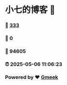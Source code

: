 # 小七的博客 :link:  
### :page_facing_up: [333](/tag.html) 
### :speech_balloon: 0 
### :hibiscus: 94605 
### :alarm_clock: 2025-05-06 11:06:23 
### Powered by :heart: [Gmeek](https://github.com/Meekdai/Gmeek)
